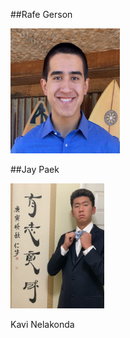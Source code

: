##Rafe Gerson

<img src="https://raw.githubusercontent.com/gman-ui/ECE196Project/main/website/site_resources/RafeGerson.jpg" width="175" height="200">

##Jay Paek

<img src="https://raw.githubusercontent.com/gman-ui/ECE196Project/main/website/site_resources/JayPaek.jpg" width="150" height="200">

Kavi Nelakonda
